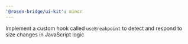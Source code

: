 ```yaml
---
'@rosen-bridge/ui-kit': minor
---
```


Implement a custom hook called `useBreakpoint` to detect and respond to size changes in JavaScript logic
